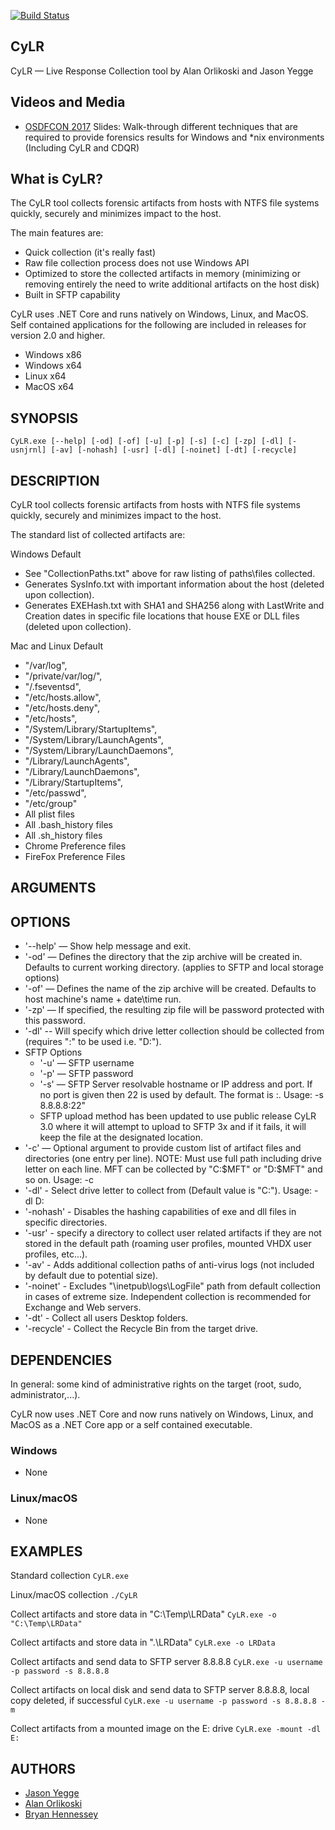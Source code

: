 [![Build Status](https://travis-ci.org/orlikoski/CyLR.svg?branch=master)](https://travis-ci.org/orlikoski/CyLR)  
## CyLR

CyLR — Live Response Collection tool by Alan Orlikoski and Jason Yegge

## Videos and Media
*  [OSDFCON 2017](http://www.osdfcon.org/presentations/2017/Asif-Matadar_Rapid-Incident-Response.pdf) Slides: Walk-through different techniques that are required to provide forensics results for Windows and *nix environments (Including CyLR and CDQR)

## What is CyLR?
The CyLR tool collects forensic artifacts from hosts with NTFS file systems quickly, securely and minimizes impact to the host.

The main features are:
*  Quick collection (it's really fast)
*  Raw file collection process does not use Windows API
*  Optimized to store the collected artifacts in memory (minimizing or removing entirely the need to write additional artifacts on the host disk)
*  Built in SFTP capability

CyLR uses .NET Core and runs natively on Windows, Linux, and MacOS. Self contained applications for the following are included in releases for version 2.0 and higher.
 - Windows x86
 - Windows x64
 - Linux x64
 - MacOS x64

## SYNOPSIS

```
CyLR.exe [--help] [-od] [-of] [-u] [-p] [-s] [-c] [-zp] [-dl] [-usnjrnl] [-av] [-nohash] [-usr] [-dl] [-noinet] [-dt] [-recycle]
```

## DESCRIPTION

CyLR tool collects forensic artifacts from hosts with NTFS file systems quickly, securely and minimizes impact to the host.

The standard list of collected artifacts are:

Windows Default
* See "CollectionPaths.txt" above for raw listing of paths\files collected.
* Generates SysInfo.txt with important information about the host (deleted upon collection).
* Generates EXEHash.txt with SHA1 and SHA256 along with LastWrite and Creation dates in specific file locations that house EXE or DLL files (deleted upon collection).

Mac and Linux Default
*  "/var/log",
*  "/private/var/log/",
*  "/.fseventsd",
*  "/etc/hosts.allow",
*  "/etc/hosts.deny",
*  "/etc/hosts",
*  "/System/Library/StartupItems",
*  "/System/Library/LaunchAgents",
*  "/System/Library/LaunchDaemons",
*  "/Library/LaunchAgents",
*  "/Library/LaunchDaemons",
*  "/Library/StartupItems",
*  "/etc/passwd",
*  "/etc/group"
*  All plist files
*  All .bash_history files
*  All .sh_history files
*  Chrome Preference files 
*  FireFox Preference Files

## ARGUMENTS

## OPTIONS
* '-\-help' — Show help message and exit.
* '-od' — Defines the directory that the zip archive will be created in. Defaults to current working directory. (applies to SFTP and local storage options)
* '-of' — Defines the name of the zip archive will be created. Defaults to host machine's name + date\time run.
* '-zp' — If specified, the resulting zip file will be password protected with this password.
* '-dl' -- Will specify which drive letter collection should be collected from (requires ":" to be used i.e. "D:").
* SFTP Options
    * '-u' — SFTP username
    * '-p' — SFTP password
    * '-s' — SFTP Server resolvable hostname or IP address and port. If no port is given then 22 is used by default.  The format is <server name>:<port>.  Usage: -s 8.8.8.8:22"
    * SFTP upload method has been updated to use public release CyLR 3.0 where it will attempt to upload to SFTP 3x and if it fails, it will keep the file at the designated location.
* '-c' — Optional argument to provide custom list of artifact files and directories (one entry per line). NOTE: Must use full path including drive letter on each line.  MFT can be collected by "C:\$MFT" or "D:\$MFT" and so on.  Usage: -c <path to config file>
 * '-dl' - Select drive letter to collect from (Default value is "C:"). Usage: -dl D:
 * '-nohash' - Disables the hashing capabilities of exe and dll files in specific directories.
 * '-usr' - specify a directory to collect user related artifacts if they are not stored in the default path (roaming user profiles, mounted VHDX user profiles, etc...). 
 * '-av' - Adds additional collection paths of anti-virus logs (not included by default due to potential size).
 * '-noinet' - Excludes "\inetpub\logs\LogFile" path from default collection in cases of extreme size. Independent collection is recommended for Exchange and Web servers.
 * '-dt' - Collect all users Desktop folders.
 * '-recycle' - Collect the Recycle Bin from the target drive.

## DEPENDENCIES
In general: some kind of administrative rights on the target (root, sudo, administrator,...).

CyLR now uses .NET Core and now runs natively on Windows, Linux, and MacOS as a .NET Core app or a self contained executable.

### Windows
 - None

### Linux/macOS
 - None


## EXAMPLES
Standard collection
    ```
    CyLR.exe
    ```

Linux/macOS collection
    ```
    ./CyLR
    ```

Collect artifacts and store data in "C:\Temp\LRData"
    ```
    CyLR.exe -o "C:\Temp\LRData"
    ```

Collect artifacts and store data in ".\LRData"
    ```
    CyLR.exe -o LRData
    ```

Collect artifacts and send data to SFTP server 8.8.8.8
    ```
    CyLR.exe -u username -p password -s 8.8.8.8
    ```

Collect artifacts on local disk and send data to SFTP server 8.8.8.8, local copy deleted, if successful
    ```
    CyLR.exe -u username -p password -s 8.8.8.8 -m
    ```

Collect artifacts from a mounted image on the E: drive
    ```
    CyLR.exe -mount -dl E:
    ```
    
## AUTHORS
* [Jason Yegge](https://github.com/Lansatac)
* [Alan Orlikoski](https://github.com/rough007)
* [Bryan Hennessey](https://github.com/Gizmo44z)
